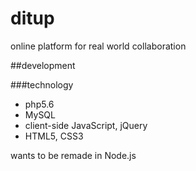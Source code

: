 # ditup
online platform for real world collaboration

##development

###technology
* php5.6
* MySQL
* client-side JavaScript, jQuery
* HTML5, CSS3

wants to be remade in Node.js
